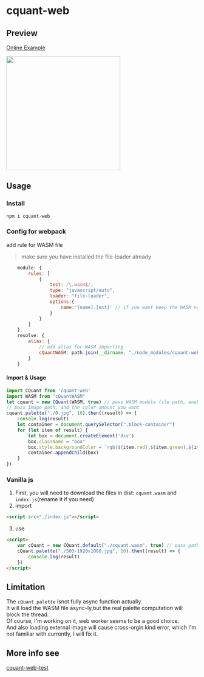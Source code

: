 # cquant-web
## Preview
[Online Example](https://xvanturing.github.io/cquant-web-test/)

<img src="https://s2.ax1x.com/2019/05/27/VV7Yge.png" width="300px"/>

## Usage
### Install
``` bash
npm i cquant-web
```
### Config for webpack
add rule for WASM file
> make sure you have installed the file-loader already
``` js
    module: {
        rules: [
            {
                test: /\.wasm$/,
                type: "javascript/auto",
                loader: "file-loader",
                options:{
                    name:'[name].[ext]' // if you want keep the WASM name
                }
            }
        ]
    },
    resolve: {
        alias: {
            // add alias for WASM importing
            cQuantWASM: path.join(__dirname, "./node_modules/cquant-web/dist/cquant.wasm")
        }
    }
```
#### Import & Usage
``` js
import CQuant from 'cquant-web'
import WASM from "cQuantWASM"
let cquant = new CQuant(WASM, true) // pass WASM module file path, enable log
// pass Image path, and the color amount you want
cquant.palette("./0.jpg", 10).then((result) => {
    console.log(result)
    let container = document.querySelector(".block-container")
    for (let item of result) {
        let box = document.createElement('div')
        box.className = "box"
        box.style.backgroundColor = `rgb(${item.red},${item.green},${item.blue})`
        container.appendChild(box)
    }
})
```
### Vanilla js
1. First, you will need to download the files in dist: `cquant.wasm` and `index.js`(rename it if you need)
2. import
``` html
<script src="./index.js"></script>
```
3. use
``` html
<script>
    var cQuant = new CQuant.default("./cquant.wasm", true) // pass path of the WASM file, and enable log
    cQuant.palette("./503-1920x1080.jpg", 10).then((result) => {
        console.log(result)
    })
</script>
```
## Limitation
The `cQuant.palette` isnot fully async function  actually. \
It will load the WASM file async-ly,but the real palette computation will block the thread. \
Of course, I'm working on it, web worker seems to be a good choice. \
And also loading external image will cause cross-orgin kind error, which I'm
not familiar with currently, I will fix it.


## More info see 
[cquant-web-test](https://github.com/xVanTuring/cquant-web-test)